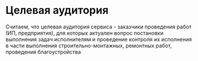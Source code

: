 # Целевая аудитория

Считаем, что целевая аудитория сервиса - заказчики проведения работ (ИП, предприятия), для которых актуален 
вопрос постановки выполнения задач исполнителям и проведение контроля их исполнения в части выполнения
строительно-монтажных, ремонтных работ, проведения благоустройства

